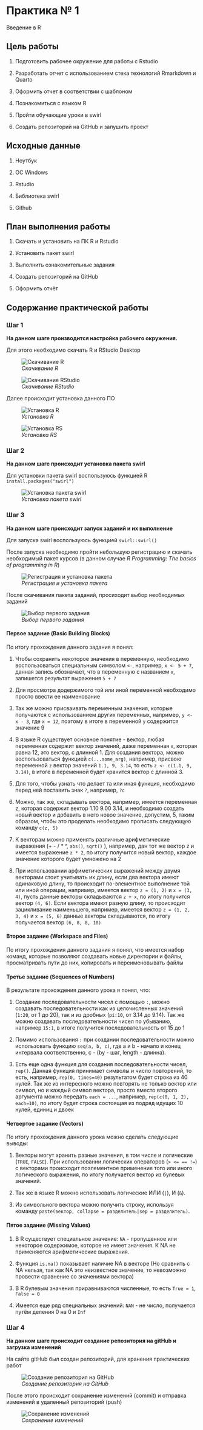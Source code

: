 

# Практика № 1

Введение в R

## Цель работы

1.  Подготовить рабочее окружение для работы с Rstudio

2.  Разработать отчет с использованием стека технологий Rmarkdown и
    Quarto

3.  Оформить отчет в соответствии с шаблоном

4.  Познакомиться с языком R

5.  Пройти обучающие уроки в swirl

6.  Создать репозиторий на GitHub и запушить проект

## Исходные данные

1.  Ноутбук

2.  OC Windows

3.  Rstudio

4.  Библиотека swirl

5.  Github

## План выполнения работы

1.  Скачать и установить на ПК R и Rstudio

2.  Установить пакет swirl

3.  Выполнить ознакомительные задания

4.  Создать репозиторий на GitHub

5.  Оформить отчёт

## Содержание практической работы

### Шаг 1

**На данном шаге производится настройка рабочего окружения.**

Для этого необходимо скачать R и RStudio Desktop

<figure>
<img src="./images/download_R.png" alt="Скачивание R" />
<figcaption aria-hidden="true"><em>Скачивание R</em></figcaption>
</figure>

<figure>
<img src="./images/download_RS.png" alt="Скачивание RStudio" />
<figcaption aria-hidden="true"><em>Скачивание RStudio</em></figcaption>
</figure>

Далее происходит установка данного ПО

<figure>
<img src="./images/install_R.png" alt="Установка R" />
<figcaption aria-hidden="true"><em>Установка R</em></figcaption>
</figure>

<figure>
<img src="./images/install_RS.png" alt="Установка RS" />
<figcaption aria-hidden="true"><em>Установка RS</em></figcaption>
</figure>

### Шаг 2

**На данном шаге происходит установка пакета swirl**

Для установки пакета swirl воспользуюсь функцией R
`install.packages("swirl")`

<figure>
<img src="./images/install_swirl.png" alt="Установка пакета swirl" />
<figcaption aria-hidden="true"><em>Установка пакета
swirl</em></figcaption>
</figure>

### Шаг 3

**На данном шаге происходит запуск заданий и их выполнение**

Для запуска swirl воспользуюсь функцией `swirl::swirl()`

После запуска необходимо пройти небольшую регистрацию и скачать
необходимый пакет курсов (в данном случае *R Programming: The basics of
programming in R*)

<figure>
<img src="./images/reg_and_download_swirl.png"
alt="Регистрация и установка пакета" />
<figcaption aria-hidden="true"><em>Регистрация и установка
пакета</em></figcaption>
</figure>

После скачивания пакета заданий, просиходит выбор необходимых заданий

<figure>
<img src="./images/select_first_lesson.png"
alt="Выбор первого задания" />
<figcaption aria-hidden="true"><em>Выбор первого
задания</em></figcaption>
</figure>

#### Первое задание (Basic Building Blocks)

По итогу прохождения данного задания я понял:

1.  Чтобы сохранить некоторое значения в переменную, необходимо
    воспользоваться специальным символом `<-`, например, `x <- 5 + 7`,
    данная запись обозначает, что в переменную с названием `x`,
    запишется результат выражения `5 + 7`

2.  Для просмотра додержимого той или иной переменной необходимо просто
    ввести ее наименование

3.  Так же можно присваивать переменным значения, которые получаются с
    использованием других переменных, например, `y <- x - 3`, где
    `x = 12`, поэтому в итоге в переменной `y` содержится значение 9

4.  В языке R существует основное понятие - вектор, любая переменная
    содержит вектор значений, даже переменная `x`, которая равна 12, это
    вектор, с длинной 1. Для создания вектора, можно воспользоваться
    функцией `c(...some_arg)`, например, присвою переменной `z` вектор
    значений `1.1, 9, 3.14`, то есть `z <- c(1.1, 9, 3.14)`, в итоге в
    переменной будет хранится вектор с длинной 3.

5.  Для того, чтобы узнать что делает та или иная функция, необходимо
    перед ней поставить знак `?`, например, `?c`

6.  Можно, так же, складывать вектора, например, имеется переменная z,
    которая содержит вектор 1.10 9.00 3.14, и необходимо создать новый
    вектор и добавить в него новое значение, допустим, 5, таким образом,
    чтобы это проделать необходимо прописать следующую команду `c(z, 5)`

7.  К векторам можно применять различные арифметические выражения (+ - /
    \* ^, `abs()`, `sqrt()` ), например, дан тот же вектор z и имеется
    выражение `z * 2`, по итогу получится новый вектор, каждое значение
    которого будет умножено на 2

8.  При использовании арфиметических выражений между двумя векторами
    стоит учитывать их длину, если два вектора имеют одинаковую длину,
    то происходит по-элементное выполнение той или иной операции,
    например, имеется вектор `z = (1, 2)` и `x = (3, 4)`, пусть данные
    векторы складываются `z + x`, по итогу получится вектор `(4, 6)`.
    Если вектора имеют разную длину, то происходит зацикливание
    наименьшего, например, имеется вектор `z = (1, 2, 3, 4)` и
    `x = (5, 6)` данные векторы складываются, по итогу получается вектор
    `(6, 8, 8, 10)`

#### Второе задание (Workspace and Files)

По итогу прохождения данного задания я понял, что имеется набор команд,
которые позволяют создавать новые директории и файлы, просматривать пути
до них, копировать и переименовывать файлы

#### Третье задание (Sequences of Numbers)

В результате прохождения данного урока я понял, что:

1.  Создание последовательности чисел с помощью `:`, можно создавать
    последовательности как из целочисленных значений (`1:20`, от 1 до
    20), так и из дробных (`pi:10`, от 3.14 до 9.14). Так же можно
    создавать последовательности чисел по убыванию, например `15:1`, в
    итоге получится последовательность от 15 до 1

2.  Помимо использования `:` при создании последовательности можно
    использовать функцию `seq(a, b, c)`, где a и b - начало и конец
    интервала соответственно, c - (by - шаг, length - длинна).

3.  Есть еще одна функция для создания последовательности чисел,
    `rep()`. Данная функция принимает символы и число повторений, то
    есть, например, `rep(0, times=40)` результатом будет строка из 40
    нулей. Так же из интересного можно повторять не только вектор или
    символ, но и каждый символ вектора, просто вместо второго аргумента
    можно передать `each = ...`, например, `rep(c(0, 1, 2), each=10)`,
    по итогу будет строка состоящая из подряд идущих 10 нулей, единиц и
    двоек

#### Четвертое задание (Vectors)

По итогу прохождения данного урока можно сделать следующие выводы:

1.  Векторы могут хранить разные значения, в том числе и логические
    (`TRUE`, `FALSE`). При использовании логических операторов
    (`> <= == !=`) с векторами происходит поэлементное применение того
    или иного логического выражения, по итогу получается вектор из
    булевых значений.

2.  Так же в языке R можно использовать логические ИЛИ (`|`), И (`&`).

3.  Из символьного вектора можно получить строку, используя команду
    `paste(вектор, collapse = разделитель|sep = разделитель)`.

#### Пятое задание (Missing Values)

1.  В R существует специальное значение: `NA` - пропущенное или
    некоторое содержимое, которое не имеет значения. К NA не применяются
    арифметические выражения.

2.  Функция `is.na()` показывает наличие NA в векторе (Но сравнить с NA
    нельзя, так как NA это неизвестное значение, то невозможно провести
    сравнение со значениями вектора)

3.  В R булевым значения приравниваются численные, то есть `True = 1`,
    `False = 0`

4.  Имеется еще ряд специальных значений: `NAN` - не число, получается
    путём деления 0 на 0 и `Inf`

### Шаг 4

**На данном шаге происходит создание репозитория на gitHub и загрузка
изменений**

На сайте gitHub был создан репозиторий, для хранения практических работ

<figure>
<img src="./images/create_repo.png"
alt="Создание репозитория на GitHub" />
<figcaption aria-hidden="true"><em>Создание репозитория на
GitHub</em></figcaption>
</figure>

После этого происходит сохранение изменений (commit) и отправка
изменений в удаленный репозиторий (push)

<figure>
<img src="./images/commit_repo.png" alt="Сохранение изменений" />
<figcaption aria-hidden="true"><em>Сохранение
изменений</em></figcaption>
</figure>
